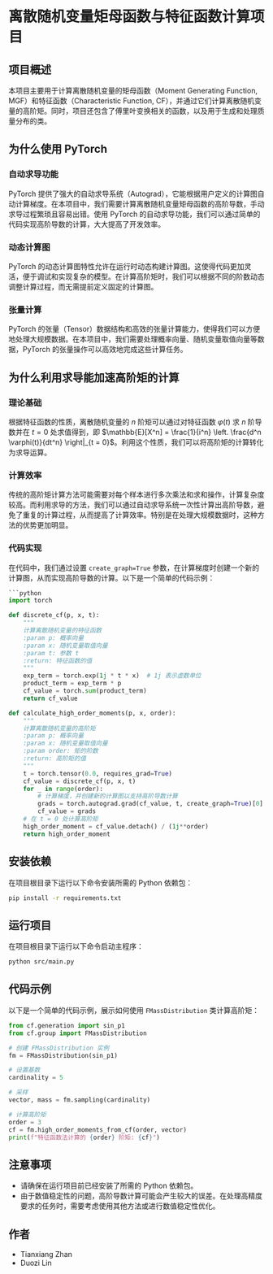 
# 离散随机变量矩母函数与特征函数计算项目

## 项目概述
本项目主要用于计算离散随机变量的矩母函数（Moment Generating Function, MGF）和特征函数（Characteristic Function, CF），并通过它们计算离散随机变量的高阶矩。同时，项目还包含了傅里叶变换相关的函数，以及用于生成和处理质量分布的类。



## 为什么使用 PyTorch
### 自动求导功能
PyTorch 提供了强大的自动求导系统（Autograd），它能根据用户定义的计算图自动计算梯度。在本项目中，我们需要计算离散随机变量矩母函数的高阶导数，手动求导过程繁琐且容易出错。使用 PyTorch 的自动求导功能，我们可以通过简单的代码实现高阶导数的计算，大大提高了开发效率。

### 动态计算图
PyTorch 的动态计算图特性允许在运行时动态构建计算图。这使得代码更加灵活，便于调试和实现复杂的模型。在计算高阶矩时，我们可以根据不同的阶数动态调整计算过程，而无需提前定义固定的计算图。

### 张量计算
PyTorch 的张量（Tensor）数据结构和高效的张量计算能力，使得我们可以方便地处理大规模数据。在本项目中，我们需要处理概率向量、随机变量取值向量等数据，PyTorch 的张量操作可以高效地完成这些计算任务。

## 为什么利用求导能加速高阶矩的计算
### 理论基础
根据特征函数的性质，离散随机变量的 $n$ 阶矩可以通过对特征函数 $\varphi(t)$ 求 $n$ 阶导数并在 $t = 0$ 处求值得到，即 $\mathbb{E}[X^n] = \frac{1}{i^n} \left. \frac{d^n \varphi(t)}{dt^n} \right|_{t = 0}$。利用这个性质，我们可以将高阶矩的计算转化为求导运算。

### 计算效率
传统的高阶矩计算方法可能需要对每个样本进行多次乘法和求和操作，计算复杂度较高。而利用求导的方法，我们可以通过自动求导系统一次性计算出高阶导数，避免了重复的计算过程，从而提高了计算效率。特别是在处理大规模数据时，这种方法的优势更加明显。

### 代码实现
在代码中，我们通过设置 `create_graph=True` 参数，在计算梯度时创建一个新的计算图，从而实现高阶导数的计算。以下是一个简单的代码示例：
```python
```python
import torch

def discrete_cf(p, x, t):
    """
    计算离散随机变量的特征函数
    :param p: 概率向量
    :param x: 随机变量取值向量
    :param t: 参数 t
    :return: 特征函数的值
    """
    exp_term = torch.exp(1j * t * x)  # 1j 表示虚数单位
    product_term = exp_term * p
    cf_value = torch.sum(product_term)
    return cf_value

def calculate_high_order_moments(p, x, order):
    """
    计算离散随机变量的高阶矩
    :param p: 概率向量
    :param x: 随机变量取值向量
    :param order: 矩的阶数
    :return: 高阶矩的值
    """
    t = torch.tensor(0.0, requires_grad=True)
    cf_value = discrete_cf(p, x, t)
    for _ in range(order):
        # 计算梯度，并创建新的计算图以支持高阶导数计算
        grads = torch.autograd.grad(cf_value, t, create_graph=True)[0]
        cf_value = grads
    # 在 t = 0 处计算高阶矩
    high_order_moment = cf_value.detach() / (1j**order)
    return high_order_moment
```

## 安装依赖
在项目根目录下运行以下命令安装所需的 Python 依赖包：
```bash
pip install -r requirements.txt
```

## 运行项目
在项目根目录下运行以下命令启动主程序：
```bash
python src/main.py
```

## 代码示例
以下是一个简单的代码示例，展示如何使用 `FMassDistribution` 类计算高阶矩：
```python
from cf.generation import sin_p1
from cf.group import FMassDistribution

# 创建 FMassDistribution 实例
fm = FMassDistribution(sin_p1)

# 设置基数
cardinality = 5

# 采样
vector, mass = fm.sampling(cardinality)

# 计算高阶矩
order = 3
cf = fm.high_order_moments_from_cf(order, vector)
print(f"特征函数法计算的 {order} 阶矩: {cf}")
```

## 注意事项
- 请确保在运行项目前已经安装了所需的 Python 依赖包。
- 由于数值稳定性的问题，高阶导数计算可能会产生较大的误差。在处理高精度要求的任务时，需要考虑使用其他方法或进行数值稳定性优化。

## 作者
- Tianxiang Zhan
- Duozi Lin